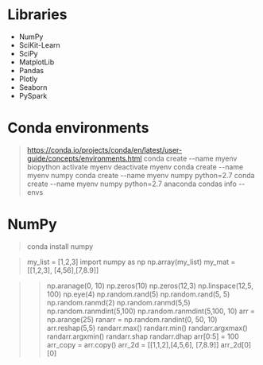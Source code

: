 # Libraries

+ NumPy
+ SciKit-Learn
+ SciPy
+ MatplotLib
+ Pandas
+ Plotly
+ Seaborn
+ PySpark

# Conda environments

> https://conda.io/projects/conda/en/latest/user-guide/concepts/environments.html
> conda create --name myenv biopython
> activate myenv
> deactivate myenv
> conda create --name myenv numpy
> conda create --name myenv numpy python=2.7
> conda create --name myenv numpy python=2.7 anaconda
> condas info --envs
> 
# NumPy

> conda install numpy

> my_list = [1,2,3]
> import numpy as np
> np.array(my_list)
> my_mat = [[1,2,3], [4,56],[7,8.9]]

>> np.aranage(0, 10)
> np.zeros(10)
> np.zeros(12,3)
> np.linspace(12,5, 100)
> np.eye(4)
>np.random.rand(5)
>np.random.rand(5, 5)
>np.random.ranmd(2)
>np.random.ranmd(5,5)
>np.random.ranmdint(5,100)
>np.random.ranmdint(5,100, 10)
> arr = np.arange(25)
> ranarr = np.random.randint(0, 50, 10)
> arr.reshap(5,5)
> randarr.max()
> randarr.min()
> randarr.argxmax()
> randarr.argxmin()
> randarr.shap
> randarr.dhap
> arr[0:5] = 100
> arr_copy = arr.copy()
> arr_2d = [[1,1,2],[4,5,6], [7,8.9]]
> arr_2d[0][0]
> 

